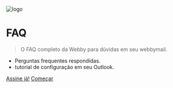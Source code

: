 ![logo](https://webbyinternet.com.br/images/logo.svg)

# FAQ

> O FAQ completo da Webby para dúvidas em seu webbymail.

- Perguntas frequentes respondidas.
- tutorial de configuração em seu Outlook.

[Assine já!](https://webbyinternet.com.br/)
[Começar](https://webbycloud.github.io/webbycloud/#/?id=faq-webbymail)
